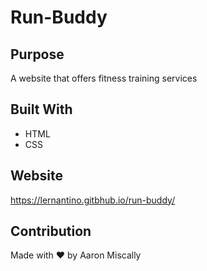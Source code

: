 # Run-Buddy

## Purpose
A website that offers fitness training services

## Built With
* HTML
* CSS

## Website
https://lernantino.gitbhub.io/run-buddy/

## Contribution
Made with ❤️ by Aaron Miscally
